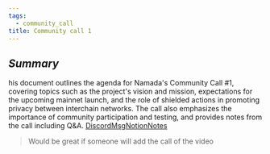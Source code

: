 ```yaml
---
tags:
  - community_call
title: Community call 1
---
```

## *Summary*

his document outlines the agenda for Namada's Community Call #1, covering topics such as the project's vision and mission, expectations for the upcoming mainnet launch, and the role of shielded actions in promoting privacy between interchain networks. The call also emphasizes the importance of community participation and testing, and provides notes from the call including Q&A.
[DiscordMsg](https://discord.com/channels/833618405537218590/1062301142727524383/1139266703239430155)[NotionNotes](https://namada.notion.site/Community-Call-1-230810-2236059a50c44646bcd355d4482ea901)

> Would be great if someone will add  the call of the video 

